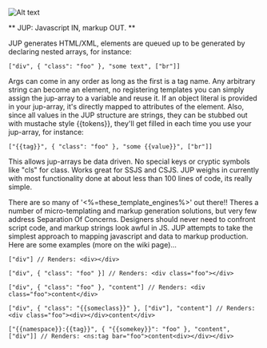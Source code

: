 
![Alt text](http://29.media.tumblr.com/tumblr_l2xo55ndbA1qbo0zio1_r1_400.png)


** JUP: Javascript IN, markup OUT. **

JUP generates HTML/XML, elements are queued up to be generated by declaring nested arrays, for instance: 

    ["div", { "class": "foo" }, "some text", ["br"]]

Args can come in any order as long as the first is a tag name. Any arbitrary string can become an element, no registering templates you can simply assign the jup-array to a variable and reuse it. If an object literal is provided in your jup-array, it's directly mapped to attributes of the element. Also, since all values in the JUP structure are strings, they can be stubbed out with mustache style {{tokens}}, they'll get filled in each time you use your jup-array, for instance: 

    ["{{tag}}", { "class": "foo" }, "some {{value}}", ["br"]]

This allows jup-arrays be data driven. No special keys or cryptic symbols like "cls" for class. Works great for SSJS and CSJS. JUP weighs in currently with most functionality done at about less than 100 lines of code, its really simple.

There are so many of '<%=these_template_engines%>' out there!! Theres a number of micro-templating and markup generation solutions, but very few address Separation Of Concerns. Designers should never need to confront script code, and markup strings look awful in JS. JUP attempts to take the simplest approach to mapping javascript and data to markup production. Here are some examples (more on the wiki page)...

    ["div"] // Renders: <div></div>

    ["div", { "class": "foo" }] // Renders: <div class="foo"></div>

    ["div", { "class": "foo" }, "content"] // Renders: <div class="foo">content</div>

    ["div", { "class": "{{someclass}}" }, ["div"], "content"] // Renders: <div class="foo"><div></div>content</div>

    ["{{namespace}}:{{tag}}", { "{{somekey}}": "foo" }, "content", ["div"]] // Renders: <ns:tag bar="foo">content<div></div></div>
